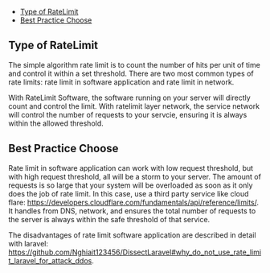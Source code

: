 - [Type of RateLimit](#type_of_rate_limit)
- [Best Practice Choose](#best_practice_chose)

## Type of RateLimit <a name="type_of_rate_limit"></a>

The simple algorithm rate limit is to count the number of hits per unit of time and control it within a set threshold.
There are two most common types of rate limits: rate limit in software application and rate limit in network. </br>

With RateLimit Software, the software running on your server will directly count and control the limit. With ratelimit
layer network, the service network will control the number of requests to your servcie, ensuring it is always within the
allowed threshold. </br>

## Best Practice Choose <a name="best_practice_chose"></a>

Rate limit in software application can work with low request threshold, but with high request threshold, all will be a
storm to your server. The amount of requests is so large that your system will be overloaded as soon as it only does the
job of rate limit. In this case, use a third party service like cloud
flare: https://developers.cloudflare.com/fundamentals/api/reference/limits/. It handles from DNS, network, and ensures
the total number of requests to the server is always within the safe threshold of that service. </br>

The disadvantages of rate limit software application are described in detail with
laravel: https://github.com/Nghiait123456/DissectLaravel#why_do_not_use_rate_limit_laravel_for_attack_ddos. </br>